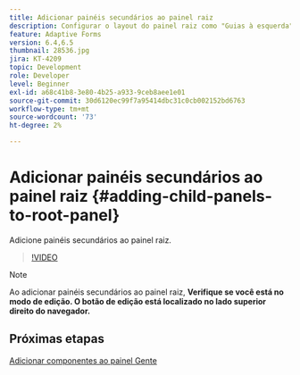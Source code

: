 ```yaml
---
title: Adicionar painéis secundários ao painel raiz
description: Configurar o layout do painel raiz como "Guias à esquerda" e adicionar painéis secundários ao painel raiz.
feature: Adaptive Forms
version: 6.4,6.5
thumbnail: 28536.jpg
jira: KT-4209
topic: Development
role: Developer
level: Beginner
exl-id: a68c41b8-3e80-4b25-a933-9ceb8aee1e01
source-git-commit: 30d6120ec99f7a95414dbc31c0cb002152bd6763
workflow-type: tm+mt
source-wordcount: '73'
ht-degree: 2%

---
```


# Adicionar painéis secundários ao painel raiz {#adding-child-panels-to-root-panel}

Adicione painéis secundários ao painel raiz.


>[!VIDEO](https://video.tv.adobe.com/v/28536?quality=12&learn=on)

>[!NOTE]
>Ao adicionar painéis secundários ao painel raiz, **Verifique se você está no modo de edição. O botão de edição está localizado no lado superior direito do navegador.**

## Próximas etapas

[Adicionar componentes ao painel Gente](./adding-components-to-people-panel.md)
